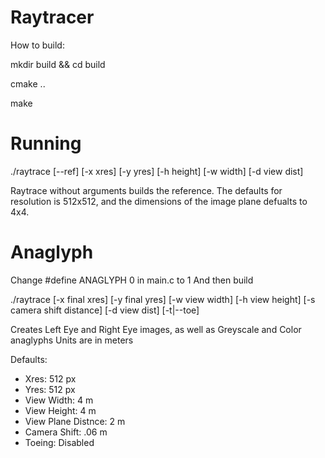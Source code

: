 Raytracer
=========
How to build:

mkdir build && cd build

cmake ..

make

Running
=======
./raytrace [--ref] [-x xres] [-y yres] [-h height] [-w width] [-d view dist]

Raytrace without arguments builds the reference.
The defaults for resolution is 512x512, and the dimensions of the image plane defualts to 4x4.

Anaglyph
========
Change #define ANAGLYPH 0 in main.c to 1
And then build

./raytrace [-x final xres] [-y final yres] [-w view width] [-h view height] [-s camera shift distance] [-d view dist] [-t|--toe]

Creates Left Eye and Right Eye images, as well as Greyscale and Color anaglyphs
Units are in meters

Defaults:
- Xres: 512 px
- Yres: 512 px
- View Width: 4 m
- View Height: 4 m
- View Plane Distnce: 2 m
- Camera Shift: .06 m
- Toeing: Disabled


